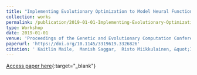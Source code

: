 ```yaml
---
title: "Implementing Evolutionary Optimization to Model Neural Functional Connectivity"
collection: works
permalink: /publication/2019-01-01-Implementing-Evolutionary-Optimization-to-Model-Neural-Functional-Connectivity
type: Workshop
date: 2019-01-01
venue: 'Proceedings of the Genetic and Evolutionary Computation Conference Companion'
paperurl: 'https://doi.org/10.1145/3319619.3326826'
citation: ' Kaitlin Maile,  Manish Saggar,  Risto Miikkulainen, &quot;Implementing Evolutionary Optimization to Model Neural Functional Connectivity.&quot; Proceedings of the Genetic and Evolutionary Computation Conference Companion, 2019.'
---
```

[Access paper here](https://doi.org/10.1145/3319619.3326826){:target="_blank"}
